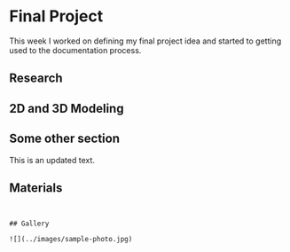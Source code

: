# Final Project


This week I worked on defining my final project idea and started to getting used to the documentation process.

## Research


## 2D and 3D Modeling



## Some other section

This is an updated text.



## Materials


```


## Gallery

![](../images/sample-photo.jpg)
